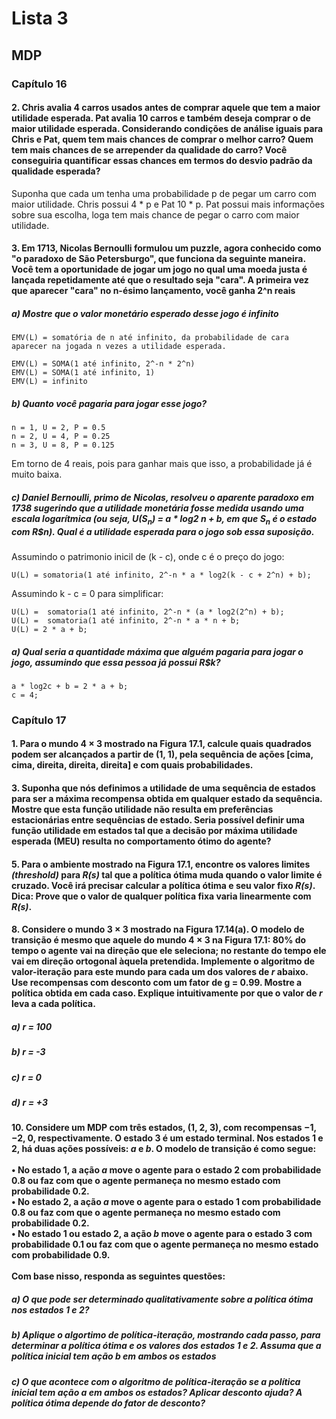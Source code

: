 # Lista 3

## MDP

### Capítulo 16

#### **2.** Chris avalia 4 carros usados antes de comprar aquele que tem a maior utilidade esperada. Pat avalia 10 carros e também deseja comprar o de maior utilidade esperada. Considerando condições de análise iguais para Chris e Pat, quem tem mais chances de comprar o melhor carro? Quem tem mais chances de se arrepender da qualidade do carro? Você conseguiria quantificar essas chances em termos do desvio padrão da qualidade esperada?

Suponha que cada um tenha uma probabilidade p de pegar um carro com maior utilidade. Chris possui 4 * p e Pat 10 * p. Pat possui mais informações sobre sua escolha, loga tem mais chance de pegar o carro com maior utilidade.

#### **3.** Em 1713, Nicolas Bernoulli formulou um puzzle, agora conhecido como "o paradoxo de São Petersburgo", que funciona da seguinte maneira.  Você tem a oportunidade de jogar um jogo no qual uma moeda justa é lançada repetidamente até que o resultado seja "cara". A primeira vez que aparecer "cara" no n-ésimo lançamento, você ganha 2^n reais

##### a) Mostre que o valor monetário esperado desse jogo é infinito
```
EMV(L) = somatória de n até infinito, da probabilidade de cara aparecer na jogada n vezes a utilidade esperada.

EMV(L) = SOMA(1 até infinito, 2^-n * 2^n)
EMV(L) = SOMA(1 até infinito, 1)
EMV(L) = infinito
```

##### b) Quanto você pagaria para jogar esse jogo?
```
n = 1, U = 2, P = 0.5
n = 2, U = 4, P = 0.25
n = 3, U = 8, P = 0.125
```

Em torno de 4 reais, pois para ganhar mais que isso, a probabilidade já é muito baixa.

##### c) Daniel Bernoulli, primo de Nicolas, resolveu o aparente paradoxo em 1738 sugerindo que a utilidade monetária fosse medida usando uma escala logarítmica (ou seja, *U(S<sub>n</sub>) = a * log2 n + b*, em que *S<sub>n</sub>* é o estado com *R$n*). Qual é a utilidade esperada para o jogo sob essa suposição.

Assumindo o patrimonio inicil de (k - c), onde c é o preço do jogo:

```
U(L) = somatoria(1 até infinito, 2^-n * a * log2(k - c + 2^n) + b);
```

Assumindo k - c = 0 para simplificar:
```
U(L) =  somatoria(1 até infinito, 2^-n * (a * log2(2^n) + b);
U(L) =  somatoria(1 até infinito, 2^-n * a * n + b;
U(L) = 2 * a + b;
```

##### a) Qual seria a quantidade máxima que alguém pagaria para jogar o jogo, assumindo que essa pessoa já possui *R$k*?

```
a * log2c + b = 2 * a + b;
c = 4;
```

### Capítulo 17

#### **1.** Para o mundo 4 × 3 mostrado na Figura 17.1, calcule quais quadrados podem ser alcançados a partir de (1, 1),  pela sequência de ações [cima, cima, direita, direita, direita] e com quais probabilidades.



#### **3.** Suponha que nós definimos a utilidade de uma sequência de estados para ser a máxima recompensa obtida em qualquer estado da sequência. Mostre que esta função utilidade não resulta em preferências estacionárias entre sequências de estado. Seria possível definir uma função utilidade em estados tal que a decisão por máxima utilidade esperada (MEU) resulta no comportamento ótimo do agente?



#### **5.** Para o ambiente mostrado na Figura 17.1, encontre os valores limites *(threshold)* para *R(s)* tal que a política ótima muda quando o valor limite é cruzado. Você irá precisar calcular a política ótima e seu valor fixo *R(s)*. Dica: Prove que o valor de qualquer política fixa varia linearmente com *R(s)*.

#### **8.** Considere o mundo 3 × 3 mostrado na Figura 17.14(a). O modelo de transição é mesmo que aquele do mundo 4 × 3 na Figura 17.1: 80% do tempo o agente vai na direção que ele seleciona; no restante do tempo ele vai em direção ortogonal àquela pretendida. Implemente o algoritmo de valor-iteração para este mundo para cada um dos valores de *r* abaixo. Use recompensas com desconto com um fator de g = 0.99. Mostre a política obtida em cada caso. Explique intuitivamente por que o valor de *r* leva a cada política.

##### a) *r* = 100

##### b) *r* = -3

##### c) *r* = 0

##### d) *r* = +3

#### **10.** Considere um MDP com três estados, (1, 2, 3), com recompensas −1, −2, 0, respectivamente. O estado 3 é um estado terminal. Nos estados 1 e 2, há duas ações possíveis: *a* e *b*. O modelo de transição é como segue:<br /><br />• No estado 1, a ação *a* move o agente para o estado 2 com probabilidade 0.8 ou faz com que o agente permaneça no mesmo estado com probabilidade 0.2.<br />• No estado 2, a ação *a* move o agente para o estado 1 com probabilidade 0.8 ou faz com que o agente permaneça no mesmo estado com probabilidade 0.2.<br />• No estado 1 ou estado 2, a ação *b* move o agente para o estado 3 com probabilidade 0.1 ou faz com que o agente permaneça no mesmo estado com probabilidade 0.9.<br /><br />Com base nisso, responda as seguintes questões:

##### a) O que pode ser determinado qualitativamente sobre a política ótima nos estados 1 e 2?

##### b) Aplique o algortimo de política-iteração, mostrando cada passo, para determinar a política ótima e os valores dos estados 1 e 2. Assuma que a política inicial tem ação *b* em ambos os estados

##### c) O que acontece com o algoritmo de política-iteração se a política inicial tem ação *a* em ambos os estados? Aplicar desconto ajuda? A política ótima depende do fator de desconto?